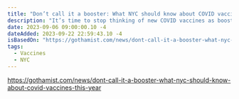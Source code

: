 ```yaml
---
title: "Don’t call it a booster: What NYC should know about COVID vaccines this year"
description: "It’s time to stop thinking of new COVID vaccines as boosters, explained Wallach, and instead view them like the annual flu vaccine—an updated formula that targets what’s circulating at the time."
date: 2023-09-06 09:00:00.10 -4
dateAdded: 2023-09-22 22:59:43.10 -4
isBasedOn: "https://gothamist.com/news/dont-call-it-a-booster-what-nyc-should-know-about-covid-vaccines-this-year"
tags:
  - Vaccines
  - NYC
---
```


https://gothamist.com/news/dont-call-it-a-booster-what-nyc-should-know-about-covid-vaccines-this-year
